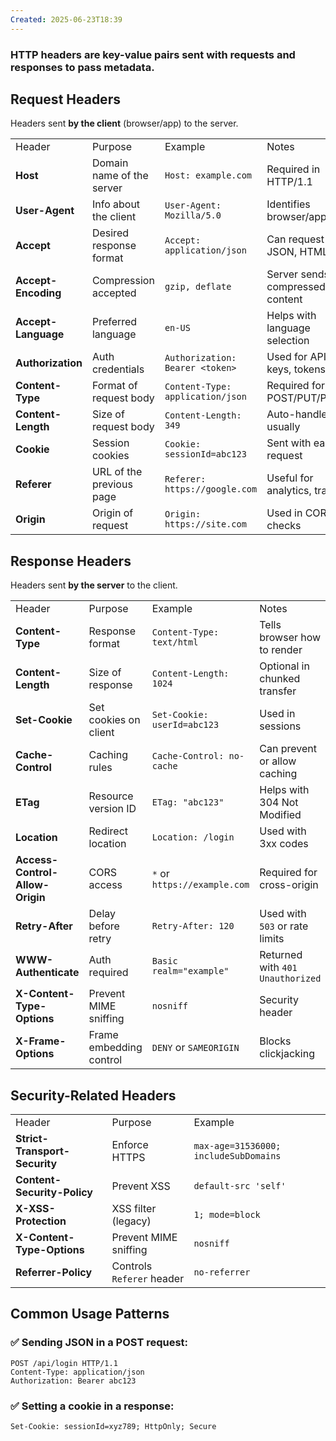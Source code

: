 ```yaml
---
Created: 2025-06-23T18:39
---
```

### HTTP headers are key-value pairs sent with requests and responses to pass metadata.

  

## Request Headers

Headers sent **by the client** (browser/app) to the server.

|   |   |   |   |
|---|---|---|---|
|Header|Purpose|Example|Notes|
|**Host**|Domain name of the server|`Host: example.com`|Required in HTTP/1.1|
|**User-Agent**|Info about the client|`User-Agent: Mozilla/5.0`|Identifies browser/app|
|**Accept**|Desired response format|`Accept: application/json`|Can request JSON, HTML, etc.|
|**Accept-Encoding**|Compression accepted|`gzip, deflate`|Server sends compressed content|
|**Accept-Language**|Preferred language|`en-US`|Helps with language selection|
|**Authorization**|Auth credentials|`Authorization: Bearer <token>`|Used for API keys, tokens|
|**Content-Type**|Format of request body|`Content-Type: application/json`|Required for POST/PUT/PATCH|
|**Content-Length**|Size of request body|`Content-Length: 349`|Auto-handled usually|
|**Cookie**|Session cookies|`Cookie: sessionId=abc123`|Sent with each request|
|**Referer**|URL of the previous page|`Referer: https://google.com`|Useful for analytics, tracking|
|**Origin**|Origin of request|`Origin: https://site.com`|Used in CORS checks|

  

## Response Headers

Headers sent **by the server** to the client.

|   |   |   |   |
|---|---|---|---|
|Header|Purpose|Example|Notes|
|**Content-Type**|Response format|`Content-Type: text/html`|Tells browser how to render|
|**Content-Length**|Size of response|`Content-Length: 1024`|Optional in chunked transfer|
|**Set-Cookie**|Set cookies on client|`Set-Cookie: userId=abc123`|Used in sessions|
|**Cache-Control**|Caching rules|`Cache-Control: no-cache`|Can prevent or allow caching|
|**ETag**|Resource version ID|`ETag: "abc123"`|Helps with 304 Not Modified|
|**Location**|Redirect location|`Location: /login`|Used with 3xx codes|
|**Access-Control-Allow-Origin**|CORS access|`*` or `https://example.com`|Required for cross-origin|
|**Retry-After**|Delay before retry|`Retry-After: 120`|Used with `503` or rate limits|
|**WWW-Authenticate**|Auth required|`Basic realm="example"`|Returned with `401 Unauthorized`|
|**X-Content-Type-Options**|Prevent MIME sniffing|`nosniff`|Security header|
|**X-Frame-Options**|Frame embedding control|`DENY` or `SAMEORIGIN`|Blocks clickjacking|

  

## Security-Related Headers

|   |   |   |
|---|---|---|
|Header|Purpose|Example|
|**Strict-Transport-Security**|Enforce HTTPS|`max-age=31536000; includeSubDomains`|
|**Content-Security-Policy**|Prevent XSS|`default-src 'self'`|
|**X-XSS-Protection**|XSS filter (legacy)|`1; mode=block`|
|**X-Content-Type-Options**|Prevent MIME sniffing|`nosniff`|
|**Referrer-Policy**|Controls `Referer` header|`no-referrer`|

  

## Common Usage Patterns

### ✅ Sending JSON in a POST request:

```Plain
POST /api/login HTTP/1.1
Content-Type: application/json
Authorization: Bearer abc123
```

### ✅ Setting a cookie in a response:

```Plain
Set-Cookie: sessionId=xyz789; HttpOnly; Secure
```